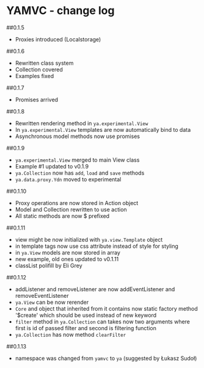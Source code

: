 YAMVC - change log
=============

##0.1.5
* Proxies introduced (Localstorage)

##0.1.6
* Rewritten class system
* Collection covered
* Examples fixed

##0.1.7
* Promises arrived

##0.1.8
* Rewritten rendering method in `ya.experimental.View`
* In `ya.experimental.View` templates are now automatically bind to data
* Asynchronous model methods now use promises

##0.1.9
* `ya.experimental.View` merged to main View class
* Example #1 updated to v0.1.9
* `ya.Collection` now has `add`, `load` and `save` methods
* `ya.data.proxy.Ydn` moved to experimental

##0.1.10
* Proxy operations are now stored in Action object
* Model and Collection rewritten to use action
* All static methods are now $ prefixed

##0.1.11
* view might be now initialized with `ya.view.Template` object
* in template tags now use css attribute instead of style for styling
* in `ya.View` models are now stored in array
* new example, old ones updated to v0.1.11
* classList polifill by Eli Grey

##0.1.12
* addListener and removeListener are now addEventListener and removeEventListener
* `ya.View` can be now rerender
* `Core` and object that inherited from it contains now static factory method '$create' which should be used instead of
new keyword
* `filter` method in `ya.Collection` can takes now two arguments where first is id of passed filter and second is
filtering function
* `ya.Collection` has now method `clearFilter`

##0.1.13
* namespace was changed from `yamvc` to `ya` (suggested by Łukasz Sudoł)

